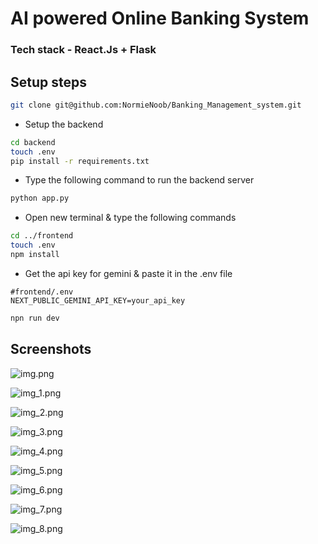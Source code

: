 # AI powered Online Banking System
### Tech stack - React.Js + Flask

## Setup steps

```bash
git clone git@github.com:NormieNoob/Banking_Management_system.git
```

* Setup the backend

```bash
cd backend
touch .env
pip install -r requirements.txt
```

* Type the following command to run the backend server

```bash
python app.py
```


* Open new terminal & type the following commands

```bash
cd ../frontend
touch .env
npm install
```

* Get the api key for gemini & paste it in the .env file


```
#frontend/.env
NEXT_PUBLIC_GEMINI_API_KEY=your_api_key
```

```bash
npn run dev
```

## Screenshots


![img.png](screenshots/img.png)



![img_1.png](screenshots/img_1.png)



![img_2.png](screenshots/img_2.png)



![img_3.png](screenshots/img_3.png)



![img_4.png](screenshots/img_4.png)



![img_5.png](screenshots/img_5.png)



![img_6.png](screenshots/img_6.png)



![img_7.png](screenshots/img_7.png)



![img_8.png](screenshots/img_8.png)
